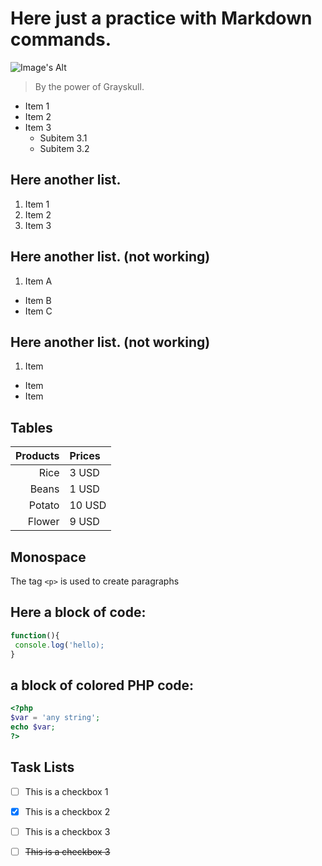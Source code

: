 # Here just a practice with Markdown commands.

![Image's Alt](https://upload.wikimedia.org/wikipedia/commons/0/0a/He-Man_and_the_Masters_of_the_Universe.jpg)

> By the power of Grayskull.

- Item 1
- Item 2
- Item 3
  - Subitem 3.1
  - Subitem 3.2

## Here another list.
    
1. Item 1
2. Item 2
3. Item 3

## Here another list.  (not working)

1. Item A
* Item B
* Item C

## Here another list. (not working)

1. Item
- Item
- Item

## Tables
Products | Prices
----------:|:-------
Rice | 3 USD
Beans | 1 USD
Potato | 10 USD
Flower | 9 USD


## Monospace
The tag `<p>` is used to create paragraphs

## Here a block of code:

```js
function(){
 console.log('hello);
}
```

## a block of colored PHP code:
```php
<?php
$var = 'any string';
echo $var;
?>
```

## Task Lists

- [ ] This is a checkbox 1
- [x] This is a checkbox 2
- [ ] This is a checkbox 3
- [ ] ~~This is a checkbox 3~~

